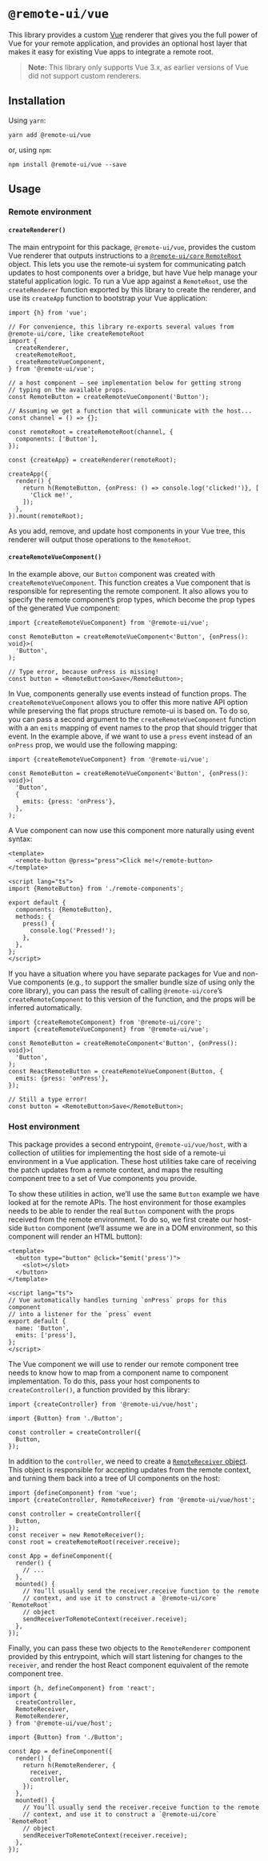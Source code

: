 # `@remote-ui/vue`

This library provides a custom [Vue](https://v3.vuejs.org) renderer that gives you the full power of Vue for your remote application, and provides an optional host layer that makes it easy for existing Vue apps to integrate a remote root.

> **Note:** This library only supports Vue 3.x, as earlier versions of Vue did not support custom renderers.

## Installation

Using `yarn`:

```
yarn add @remote-ui/vue
```

or, using `npm`:

```
npm install @remote-ui/vue --save
```

## Usage

### Remote environment

#### `createRenderer()`

The main entrypoint for this package, `@remote-ui/vue`, provides the custom Vue renderer that outputs instructions to a [`@remote-ui/core` `RemoteRoot`](../core#remoteroot) object. This lets you use the remote-ui system for communicating patch updates to host components over a bridge, but have Vue help manage your stateful application logic. To run a Vue app against a `RemoteRoot`, use the `createRenderer` function exported by this library to create the renderer, and use its `createApp` function to bootstrap your Vue application:

```tsx
import {h} from 'vue';

// For convenience, this library re-exports several values from @remote-ui/core, like createRemoteRoot
import {
  createRenderer,
  createRemoteRoot,
  createRemoteVueComponent,
} from '@remote-ui/vue';

// a host component — see implementation below for getting strong
// typing on the available props.
const RemoteButton = createRemoteVueComponent('Button');

// Assuming we get a function that will communicate with the host...
const channel = () => {};

const remoteRoot = createRemoteRoot(channel, {
  components: ['Button'],
});

const {createApp} = createRenderer(remoteRoot);

createApp({
  render() {
    return h(RemoteButton, {onPress: () => console.log('clicked!')}, [
      'Click me!',
    ]);
  },
}).mount(remoteRoot);
```

As you add, remove, and update host components in your Vue tree, this renderer will output those operations to the `RemoteRoot`.

#### `createRemoteVueComponent()`

In the example above, our `Button` component was created with `createRemoteVueComponent`. This function creates a Vue component that is responsible for representing the remote component. It also allows you to specify the remote component’s prop types, which become the prop types of the generated Vue component:

```tsx
import {createRemoteVueComponent} from '@remote-ui/vue';

const RemoteButton = createRemoteVueComponent<'Button', {onPress(): void}>(
  'Button',
);

// Type error, because onPress is missing!
const button = <RemoteButton>Save</RemoteButton>;
```

In Vue, components generally use events instead of function props. The `createRemoteVueComponent` allows you to offer this more native API option while preserving the flat props structure remote-ui is based on. To do so, you can pass a second argument to the `createRemoteVueComponent` function with a an `emits` mapping of event names to the prop that should trigger that event. In the example above, if we want to use a `press` event instead of an `onPress` prop, we would use the following mapping:

```tsx
import {createRemoteVueComponent} from '@remote-ui/vue';

const RemoteButton = createRemoteVueComponent<'Button', {onPress(): void}>(
  'Button',
  {
    emits: {press: 'onPress'},
  },
);
```

A Vue component can now use this component more naturally using event syntax:

```vue
<template>
  <remote-button @press="press">Click me!</remote-button>
</template>

<script lang="ts">
import {RemoteButton} from './remote-components';

export default {
  components: {RemoteButton},
  methods: {
    press() {
      console.log('Pressed!');
    },
  },
};
</script>
```

If you have a situation where you have separate packages for Vue and non-Vue components (e.g., to support the smaller bundle size of using only the core library), you can pass the result of calling `@remote-ui/core`’s `createRemoteComponent` to this version of the function, and the props will be inferred automatically.

```tsx
import {createRemoteComponent} from '@remote-ui/core';
import {createRemoteVueComponent} from '@remote-ui/vue';

const RemoteButton = createRemoteComponent<'Button', {onPress(): void}>(
  'Button',
);
const ReactRemoteButton = createRemoteVueComponent(Button, {
  emits: {press: 'onPress'},
});

// Still a type error!
const button = <RemoteButton>Save</RemoteButton>;
```

### Host environment

This package provides a second entrypoint, `@remote-ui/vue/host`, with a collection of utilities for implementing the host side of a remote-ui environment in a Vue application. These host utilities take care of receiving the patch updates from a remote context, and maps the resulting component tree to a set of Vue components you provide.

To show these utilities in action, we’ll use the same `Button` example we have looked at for the remote APIs. The host environment for those examples needs to be able to render the real `Button` component with the props received from the remote environment. To do so, we first create our host-side `Button` component (we’ll assume we are in a DOM environment, so this component will render an HTML button):

```vue
<template>
  <button type="button" @click="$emit('press')">
    <slot></slot>
  </button>
</template>

<script lang="ts">
// Vue automatically handles turning `onPress` props for this component
// into a listener for the `press` event
export default {
  name: 'Button',
  emits: ['press'],
};
</script>
```

The Vue component we will use to render our remote component tree needs to know how to map from a component name to component implementation. To do this, pass your host components to `createController()`, a function provided by this library:

```tsx
import {createController} from '@remote-ui/vue/host';

import {Button} from './Button';

const controller = createController({
  Button,
});
```

In addition to the `controller`, we need to create a [`RemoteReceiver` object](../core#remotereceiver). This object is responsible for accepting updates from the remote context, and turning them back into a tree of UI components on the host:

```tsx
import {defineComponent} from 'vue';
import {createController, RemoteReceiver} from '@remote-ui/vue/host';

const controller = createController({
  Button,
});
const receiver = new RemoteReceiver();
const root = createRemoteRoot(receiver.receive);

const App = defineComponent({
  render() {
    // ...
  },
  mounted() {
    // You’ll usually send the receiver.receive function to the remote
    // context, and use it to construct a `@remote-ui/core` `RemoteRoot`
    // object
    sendReceiverToRemoteContext(receiver.receive);
  },
});
```

Finally, you can pass these two objects to the `RemoteRenderer` component provided by this entrypoint, which will start listening for changes to the `receiver`, and render the host React component equivalent of the remote component tree.

```tsx
import {h, defineComponent} from 'react';
import {
  createController,
  RemoteReceiver,
  RemoteRenderer,
} from '@remote-ui/vue/host';

import {Button} from './Button';

const App = defineComponent({
  render() {
    return h(RemoteRenderer, {
      receiver,
      controller,
    });
  },
  mounted() {
    // You’ll usually send the receiver.receive function to the remote
    // context, and use it to construct a `@remote-ui/core` `RemoteRoot`
    // object
    sendReceiverToRemoteContext(receiver.receive);
  },
});
```
